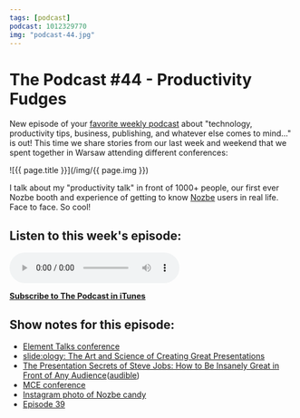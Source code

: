 ```yaml
---
tags: [podcast]
podcast: 1012329770
img: "podcast-44.jpg"
---
```


# The Podcast #44 - Productivity Fudges

New episode of your [favorite weekly podcast][p] about "technology, productivity tips, business, publishing, and whatever else comes to mind..." is out! This time we share stories from our last week and weekend that we spent together in Warsaw attending different conferences:

<!--More-->

![{{ page.title }}](/img/{{ page.img }})

I talk about my "productivity talk" in front of 1000+ people, our first ever Nozbe booth and experience of getting to know [Nozbe][n] users in real life. Face to face. So cool!

## Listen to this week's episode:

<audio controls>
<source src="https://files.nozbe.com/podcast/044.mp3" type="audio/mpeg">
</audio>

**[Subscribe to The Podcast in iTunes][i]**

## Show notes for this episode:

  * [Element Talks conference](http://www.elementtalks.com/)
  * [slide:ology: The Art and Science of Creating Great Presentations](http://www.amazon.com/slide-ology-Science-Creating-Presentations/dp/0596522347)
  * [The Presentation Secrets of Steve Jobs: How to Be Insanely Great in Front of Any Audience](http://www.amazon.com/Presentation-Secrets-Steve-Jobs-Insanely/dp/0071636080/)([audible](http://www.audible.com/pd/Business/The-Presentation-Secrets-of-Steve-Jobs-Audiobook/B009F0K5RE))
  * [MCE conference](http://2016.mceconf.com/)
  * [Instagram photo of Nozbe candy](https://www.instagram.com/p/BEdBxdZs1hP/?taken-by=nozbe)
  * [Episode 39](/podcast-39)

[e]: /podcast-44
[p]: /podcast
[n]: https://michael.gratis/nozbe
[r]: https://michael.gratis/radex
[i]: https://michael.gratis/thepodcast
